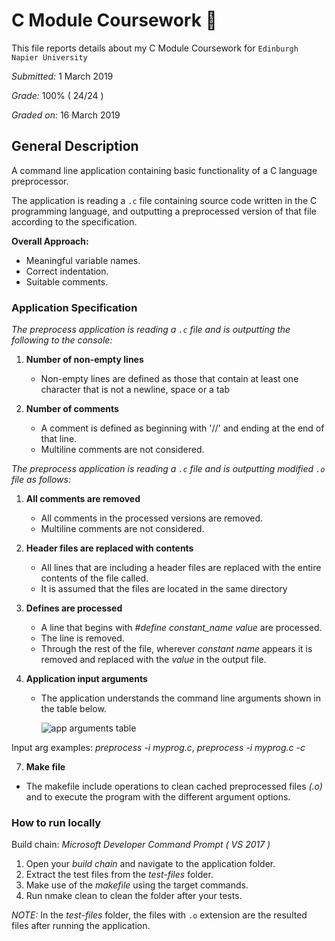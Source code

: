 # C Module Coursework :blue_book:
This file reports details about my C Module Coursework for `Edinburgh Napier University`

*Submitted:*  1 March 2019

*Grade:* 100% ( 24/24 )

*Graded on:* 16 March 2019


## General Description
A command line application containing basic functionality of a C language preprocessor. 

The application is reading a `.c` file containing source code written in the C programming language, and outputting a preprocessed version of that file according to the specification.

**Overall Approach:** 
- Meaningful variable names.
- Correct indentation.
- Suitable comments.

### Application Specification
*The preprocess application is reading a `.c` file and is outputting the following to the console:*

1. **Number of non-empty lines**
   - Non-empty lines are defined as those that contain at least one character that is not a newline,    space or a tab

2. **Number of comments**
   - A comment is defined as beginning with '//' and ending at the end of that line.
   - Multiline comments are not considered.
  
*The preprocess application is reading a `.c` file and is outputting modified `.o` file as follows:*

1. **All comments are removed**
   - All comments in the processed versions are removed. 
   - Multiline comments are not considered.
  
2. **Header files are replaced with contents**
   - All lines that are including a header files are replaced with the entire contents of the file called.
   - It is assumed that the files are located in the same directory
   
3. **Defines are processed**
   - A line that begins with *#define constant_name value* are processed.
   - The line is removed.
   - Through the rest of the file, wherever *constant name* appears it is removed and replaced with the *value* in the output file.
   
4. **Application input arguments**
   - The application understands the command line arguments shown in the table below.
  
        <img src="https://user-images.githubusercontent.com/45242072/63803780-4ed08100-c91e-11e9-844d-33febef29355.png" alt="app arguments table" >
          
Input arg examples: *preprocess -i myprog.c*, *preprocess -i myprog.c -c*

7. **Make file**
  - The makefile include operations to clean cached preprocessed files *(.o)* and to execute the program with the different argument options. 
  
### How to run locally
Build chain: *Microsoft Developer Command Prompt ( VS 2017 )*
1. Open your *build chain* and navigate to the application folder.
2. Extract the test files from the *test-files* folder.
2. Make use of the *makefile* using the target commands.
3. Run nmake clean to clean the folder after your tests.

*NOTE:* In the *test-files* folder, the files with `.o` extension are the resulted files after running the application.
